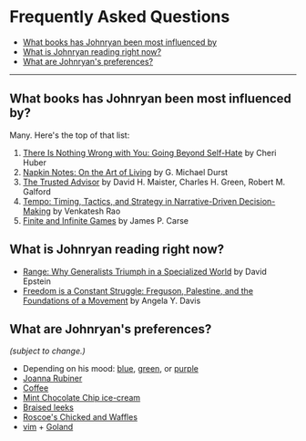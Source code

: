 # Frequently Asked Questions

- [What books has Johnryan been most influenced by](#what-books-has-johnryan-been-most-influenced-by)
- [What is Johnryan reading right now?](#what-is-johnryan-reading-right-now)
- [What are Johnryan's preferences?](#what-are-johnryans-preferences)


----

## What books has Johnryan been most influenced by?

Many. Here's the top of that list:

1. [There Is Nothing Wrong with You: Going Beyond Self-Hate](https://www.goodreads.com/book/show/27580.There_Is_Nothing_Wrong_with_You) by Cheri Huber
2. [Napkin Notes: On the Art of Living](https://www.goodreads.com/book/show/384316.Napkin_Notes) by G. Michael Durst
3. [The Trusted Advisor](https://www.goodreads.com/book/show/873993.The_Trusted_Advisor) by David H. Maister, Charles H. Green, Robert M. Galford
4. [Tempo: Timing, Tactics, and Strategy in Narrative-Driven Decision-Making](https://www.ribbonfarm.com/tempo/) by Venkatesh Rao
5. [Finite and Infinite Games](https://www.goodreads.com/book/show/189989.Finite_and_Infinite_Games) by James P. Carse

## What is Johnryan reading right now?

- [Range: Why Generalists Triumph in a Specialized World](https://www.goodreads.com/book/show/41795733-range) by David Epstein
- [Freedom is a Constant Struggle: Freguson, Palestine, and the Foundations of a Movement](https://www.goodreads.com/book/show/25330108-freedom-is-a-constant-struggle) by Angela Y. Davis

## What are Johnryan's preferences?

_(subject to change.)_

- Depending on his mood: [blue](https://www.icloud.com/sharedalbum/#B0qGY8gBYGU6c0L), [green](https://www.icloud.com/sharedalbum/#B0q5nhQSTdvfPm), or [purple](https://www.icloud.com/sharedalbum/#B0qG6XBubGfI82K)
- [Joanna Rubiner](https://www.joannarubiner.com/)
- [Coffee](https://docs.google.com/document/d/179gim4eZeKmb4i-mCOUW5QL4taN1f61DiRGdxOW3fyg)
- [Mint Chocolate Chip ice-cream](https://www.becomebetty.com/trader-joes-mint-chip-ice-cream/)
- [Braised leeks](https://www.epicurious.com/recipes/food/views/braised-leeks-with-lemon-10099)
- [Roscoe's Chicked and Waffles](https://www.roscoeschickenandwaffles.com/)
- [vim](https://www.vim.org/) + [Goland](https://www.jetbrains.com/go/) 
